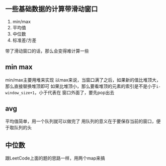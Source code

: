 ## 一些基础数据的计算带滑动窗口
1. min/max
2. 平均值
3. 中位数
4. 标准差/方差

带了滑动窗口的话，那么会变得难计算一些

## min max
min/max主要用堆来实现
以max来说，当窗口满了之后，如果新的值比堆顶大，那么直接替换堆顶即可
如果比堆顶小，那么要看堆顶的元素的索引是不是小于`i-window_size+1`，小于代表在
窗口外面了，要先pop出去

## avg
平均值简单，用一个队列就可以做完了
用队列的意义在于要保存当前的窗口，便于取队列的头

## 中位数
跟LeetCode上面的题的思路一样，用两个map来搞
